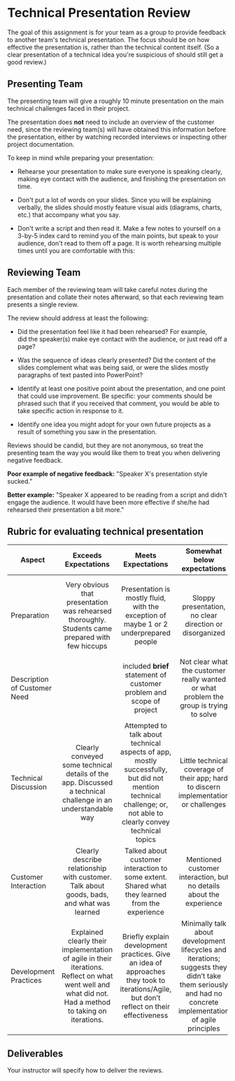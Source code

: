 # Technical Presentation Review

The goal of this assignment is for your team as a group to provide
feedback to another team's technical presentation.  The focus should
be on how effective the presentation is, rather than the technical
content itself.  (So a clear presentation of a technical idea you're
suspicious of should still get a good review.)

## Presenting Team

The presenting team will give a roughly 10 minute presentation on the
main technical challenges faced in their project.

The presentation does **not** need to include an overview of the
customer need, since the reviewing team(s) will have obtained this
information before the presentation, either by watching recorded
interviews or inspecting other project documentation.

To keep in mind while preparing your presentation:

* Rehearse your presentation to make sure everyone is speaking clearly,
making eye contact with the audience, and finishing the presentation on
time.

* Don't put a lot of words on your slides.  Since you will be explaining
verbally, the slides should mostly feature visual aids (diagrams,
charts, etc.) that accompany what you say.

* Don't write a script and then read it.  Make a few notes to yourself
on a 3-by-5 index card to remind you of the main points, but speak to
your audience, don't read to them off a page.  It is worth rehearsing
multiple times until you are comfortable with this: 

## Reviewing Team

Each member of the reviewing team will take careful notes during the
presentation and collate their notes afterward, so that each reviewing
team presents a single review.

The review should address at least the following:

* Did the presentation feel like it had been rehearsed?  For example,  
did the speaker(s) make
eye contact with the audience, or just read off a page?

* Was the
sequence of ideas clearly presented?  Did the content of the slides
complement what was being said, or were the slides mostly paragraphs of
text pasted into PowerPoint?

*  Identify at least one positive point about the presentation,
and one point that could use
improvement.  Be specific: your comments should be phrased such that
if you received that comment, you would be able to take specific
action in response to it.

* Identify one idea you might adopt for your own future
projects as a result of something you saw in the presentation.

Reviews should be candid, but they are not anonymous, so treat the
presenting team the way you would like them to treat you when delivering
negative feedback.  

**Poor example of negative feedback:** "Speaker X's presentation style
sucked."

**Better example:** "Speaker X appeared to be reading from a script and
didn't engage the audience.  It would have been more effective if she/he
had rehearsed their presentation a bit more."

## Rubric for evaluating technical presentation

<table><thead>
<tr>
<th>Aspect</th>
<th align="center">Exceeds Expectations</th>
<th align="center">Meets Expectations</th>
<th align="center">Somewhat below expectations</th>
<th align="center">Not acceptable</th>
</tr>
</thead><tbody>
<tr>
<td>Preparation</td>
<td align="center">Very obvious that presentation was rehearsed thoroughly.  Students came prepared with few hiccups</td>
<td align="center">Presentation is mostly fluid, with the exception of maybe 1 or 2 underprepared people</td>
<td align="center">Sloppy presentation, no clear direction or disorganized</td>
<td align="center">It was really, really bad.  I could have presented about their app better than them, impromptu</td>
</tr>
<tr>
<td>Description of Customer Need</td>
<td align="center"></td>
<td align="center">included <strong>brief</strong> statement of customer problem and scope of project</td>
<td align="center">Not clear what the customer really wanted or what problem the group is trying to solve</td>
<td align="center">No discussion of customer needs</td>
</tr>
<tr>
<td>Technical Discussion</td>
<td align="center">Clearly conveyed some technical details of the app.  Discussed a technical challenge in an understandable way</td>
<td align="center">Attempted to talk about technical aspects of app, mostly successfully, but did not mention technical challenge; or, not able to clearly convey technical topics</td>
<td align="center">Little technical coverage of their app; hard to discern implementation or challenges</td>
<td align="center">No technical discussion</td>
</tr>
<tr>
<td>Customer Interaction</td>
<td align="center">Clearly describe relationship with customer. Talk about goods, bads, and what was learned</td>
<td align="center">Talked about customer interaction to some extent.  Shared what they learned from the experience</td>
<td align="center">Mentioned customer interaction, but no details about the experience</td>
<td align="center">No discussion of customer interactions</td>
</tr>
<tr>
<td>Development Practices</td>
<td align="center">Explained clearly their implementation of agile in their iterations.  Reflect on what went well and what did not.  Had a method to taking on iterations.</td>
<td align="center">Briefly explain development practices.  Give an idea of approaches they took to iterations/Agile, but don’t reflect on their effectiveness</td>
<td align="center">Minimally talk about development lifecycles and iterations; suggests they didn’t take them seriously and had no concrete implementation of agile principles</td>
<td align="center">No discussion of iterations or approach to handling them</td>
</tr>
</tbody></table>
</div></div></td></tr></tbody></table>

## Deliverables

Your instructor will specify how to deliver the reviews.
